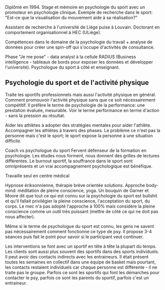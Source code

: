Diplômé en 1994. 
Stage et mémoire en psychologie du sport avec un promoteur en psychologie clinique. 
Exemple de recherche dans le sport: "Est-ce que la visualisation du mouvement aide à sa réalisation?"

Assistant de recherche à l'université de Liège puise à Louvain. Doctorant en comportement organisationnel à HEC (ULiège). 

Compétences dans le domaine de la psychologie du travail + analyse de données pour créer une spin-off qui s'occupe d'activités de consultance.

Phase "Je me pose" - data analyst à la cellule RADIUS (Business intelligence - tableaux de bords pour exposer les données et développer l'université). Psychologue du sport à côté et enseignant.

## Psychologie du sport et de l'activité physique
Traite les sportifs professionnels mais aussi l'activité physique en général. 
Comment promouvoir l'activité physique sans que ce soit nécessairement compétitif.
Il préfère le terme de psychologie de la performance: une prestation évaluée, mesurable.
Voir le terme performance en terme d'action - sans la pression au résultat.

Aider les athlètes à adopter des stratégies mentales pour aider l'athlète. Accompagner les athlètes à travers des phases. 
Le problème ce n'est pas la personne mais c'est le sport; le sport expose la personne à une situation difficile.

Coach vs psychologue du sport
Fervent défenseur de la formation en psychologie. Les études nous forment, nous donnent des grilles de lectures différentes. Le burnout sportif, la souffrance dans le sport sont omniprésents et un vrai accompagnement psychologique est bénéfique.

Travaille seul en centre médical

Hypnose ériksonnienne, thérapie brève orientée solutions.
Approche body-mind: méditation de pleine conscience, yoga. Un bouquin de Garner et Moore dit que tout ce qui est connu sur la psychologie du sport est bullshit et qu'il fallait privilégier la pleine conscience, l'acceptation du sport, du corps. Le mec n'a pas adopté l'approche à 100% mais considère la pleine conscience comme un outil très puissant (mettre de côté ce qui ne doit pas nous affecter).

Même si le terme de psychologue du sport est connu, les gens ne savent pas nécessairement comment fonctionne ce type de psy. Il propose 3-4 séances puis fait le point pour savoir si le participant veut continuer.

Les interventions se font avec un sportif en tête à tête la plupart du temps. Les clients sont aussi plus souvent des sportifs dans des sports individuels. Il peut avoir des contacts indirects avec les entraineurs. Il était présent toutes les semaines en collectif dans une équipe de basket mais pourtant, les contacts restaient individuels car chaque personne est différente - il ne traite pas le groupe. 
Parfois ce sont les sportifs qui font les démarches pour contacter le psy, parfois ce sont les parents du sportif, parfois c'est un entraineur.

